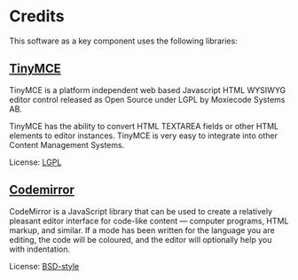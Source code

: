 Credits
=======

This software as a key component uses the following libraries:

[TinyMCE](http://tinymce.moxiecode.com)
---------------------------------------

TinyMCE is a platform independent web based Javascript HTML WYSIWYG
editor control released as Open Source under LGPL by Moxiecode
Systems AB.

TinyMCE has the ability to convert HTML TEXTAREA fields or other HTML
elements to editor instances. TinyMCE is very easy to integrate into
other Content Management Systems.

License: [LGPL](http://www.gnu.org/copyleft/lesser.html)

[Codemirror](http://codemirror.net)
-----------------------------------

CodeMirror is a JavaScript library that can be used to create a relatively
pleasant editor interface for code-like content ― computer programs,
HTML markup, and similar. If a mode has been written for the language
you are editing, the code will be coloured, and the editor will optionally
help you with indentation.

License: [BSD-style](http://codemirror.net/LICENSE)